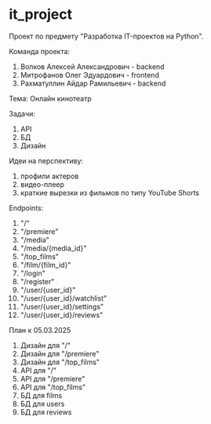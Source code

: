 # it_project


Проект по предмету "Разработка IT-проектов на Python".

Команда проекта:
1) Волков Алексей Александрович - backend
2) Митрофанов Олег Эдуардович - frontend
3) Рахматуллин Айдар Рамильевич - backend

Тема: Онлайн кинотеатр

Задачи:
1) API
2) БД
3) Дизайн

Идеи на перспективу:
1) профили актеров
2) видео-плеер
3) краткие вырезки из фильмов по типу YouTube Shorts

Endpoints:
1) "/"
2) "/premiere"
3) "/media"
4) "/media/{media_id}"
5) "/top_films"
6) "/film/{film_id}"
7) "/login"
8) "/register"
9) "/user/{user_id}"
10) "/user/{user_id}/watchlist"
11) "/user/{user_id}/settings"
12) "/user/{user_id}/reviews"


План к 05.03.2025
1) Дизайн для "/"
2) Дизайн для "/premiere"
3) Дизайн для "/top_films"
4) API для "/"
5) API для "/premiere"
6) API для "/top_films"
7) БД для films
8) БД для users
9) БД для reviews
